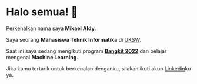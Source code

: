 
# Halo semua! 👋

Perkenalkan nama saya **Mikael Aldy**.

Saya seorang **Mahasiswa Teknik Informatika** di [UKSW](https://www.uksw.edu/).

Saat ini saya sedang mengikuti program [**Bangkit 2022**](https://grow.google/intl/id_id/bangkit/) dan belajar mengenai **Machine Learning**.


Jika kamu tertarik untuk berkenalan denganku, silakan ikuti akun [Linkedin](https://www.linkedin.com/in/mikaelaldy/)ku ya.


